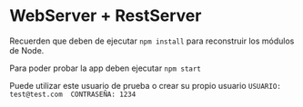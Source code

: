 # WebServer + RestServer

Recuerden que deben de ejecutar ```npm install``` para reconstruir los módulos de Node.

Para poder probar la app deben ejecutar ```npm start```

Puede utilizar este usuario de prueba o crear su propio usuario  ```USUARIO: test@test.com  CONTRASEÑA: 1234```

